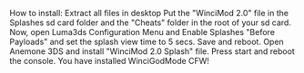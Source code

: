 How to install: Extract all files in desktop Put the "WinciMod 2.0" file in the Splashes sd card folder and the "Cheats" folder in the root of your sd card. Now, open Luma3ds Configuration Menu and Enable Splashes "Before Payloads" and set the splash view time to 5 secs. Save and reboot. Open Anemone 3DS and install "WinciMod 2.0 Splash" file. Press start and reboot the console. You have installed WinciGodMode CFW!
